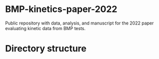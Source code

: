 # BMP-kinetics-paper-2022
Public repository with data, analysis, and manuscript for the 2022 paper evaluating kinetic data from BMP tests. 

# Directory structure
